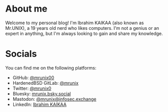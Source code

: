 # About me

Welcome to my personal blog! I'm Ibrahim KAIKAA (also known as Mr.UNIX), 
a 19 years old nerd who likes computers.
I'm not a genius or an expert in anything, but I'm always looking to gain and share my knowledge.

# Socials

You can find me on the following platforms:

- GitHub: [@mrunix00](https://github.com/mrunix00)
- HardenedBSD GitLab: [@mrunix](https://git.hardenedbsd.org/mrunix)
- Twitter: [@mrunix0](https://twitter.com/mrunix0)
- Bluesky: [mrunix.bsky.social](https://bsky.app/profile/mrunix.bsky.social)
- Mastodon: [@mrunix@infosec.exchange](https://infosec.exchange/@mrunix)
- LinkedIn: [Ibrahim KAIKAA](https://www.linkedin.com/in/ibrahim-kaikaa-b86933250/)